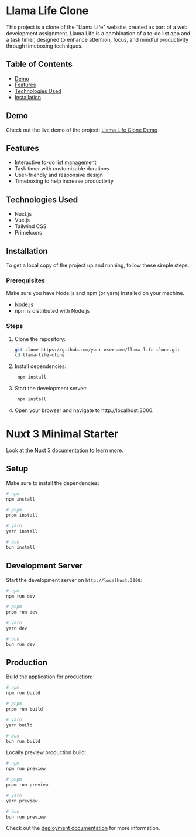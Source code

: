# Llama Life Clone

This project is a clone of the "Llama Life" website, created as part of a web development assignment. Llama Life is a combination of a to-do list app and a task timer, designed to enhance attention, focus, and mindful productivity through timeboxing techniques.

## Table of Contents

- [Demo](#demo)
- [Features](#features)
- [Technologies Used](#technologies-used)
- [Installation](#installation)

## Demo

Check out the live demo of the project: [Llama Life Clone Demo](#https://llama-life-clone.netlify.app/)

## Features

- Interactive to-do list management
- Task timer with customizable durations
- User-friendly and responsive design
- Timeboxing to help increase productivity

## Technologies Used

- Nuxt.js
- Vue.js
- Tailwind CSS
- PrimeIcons

## Installation

To get a local copy of the project up and running, follow these simple steps.

### Prerequisites

Make sure you have Node.js and npm (or yarn) installed on your machine.

- [Node.js](https://nodejs.org/)
- npm is distributed with Node.js

### Steps

1. Clone the repository:

   ```bash
   git clone https://github.com/your-username/llama-life-clone.git
   cd llama-life-clone

   ```

2. Install dependencies:

   ```bash
    npm install

   ```

3. Start the development server:

   ```bash
    npm install

   ```

4. Open your browser and navigate to http://localhost:3000.

# Nuxt 3 Minimal Starter

Look at the [Nuxt 3 documentation](https://nuxt.com/docs/getting-started/introduction) to learn more.

## Setup

Make sure to install the dependencies:

```bash
# npm
npm install

# pnpm
pnpm install

# yarn
yarn install

# bun
bun install
```

## Development Server

Start the development server on `http://localhost:3000`:

```bash
# npm
npm run dev

# pnpm
pnpm run dev

# yarn
yarn dev

# bun
bun run dev
```

## Production

Build the application for production:

```bash
# npm
npm run build

# pnpm
pnpm run build

# yarn
yarn build

# bun
bun run build
```

Locally preview production build:

```bash
# npm
npm run preview

# pnpm
pnpm run preview

# yarn
yarn preview

# bun
bun run preview
```

Check out the [deployment documentation](https://nuxt.com/docs/getting-started/deployment) for more information.
